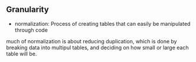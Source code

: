 Granularity
-----------

- normalization: Process of creating tables that can easily be manipulated through code

much of normalization is about reducing duplication, which is done by breaking data into multipul tables, and deciding on how small or large each table will be.